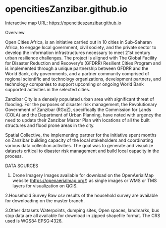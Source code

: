 # opencitiesZanzibar.github.io

Interactive map URL: https://opencitieszanzibar.github.io

Overview

Open Cities Africa, is an initiative carried out in 10 cities in Sub-Saharan Africa, to engage local government, civil society, and the private sector to develop the information infrastructures necessary to meet 21st century urban resilience challenges. The project is aligned with The Global Facility for Disaster Reduction and Recovery’s (GFDRR) Resilient Cities Program and is implemented through a unique partnership between GFDRR and the World Bank, city governments, and a partner community comprised of regional scientific and technology organizations, development partners, and technology companies to support upcoming or ongoing World Bank supported activities in the selected cities.

Zanzibar City is a densely populated urban area with significant threat of flooding. For the purposes of disaster risk management, the Revolutionary Government of Zanzibar (RGoZ), specifically the Commission for Lands (COLA) and the Department of Urban Planning, have noted with urgency the need to update their Zanzibar Master Plan with locations of all the built structures and flood prone areas in the city.

Spatial Collective, the implementing partner for the initiative spent months on Zanzibar building capacity of the local stakeholders and coordinating various data collection activities. The goal was to generate and visualize datasets critical to disaster risk management and build local capacity in the process.

DATA SOURCES
1. Drone Imagery
Images available for download on the OpenAerialMap website (https://openaerialmap.org/) as single images or WMS or TMS layers for visualization on QGIS.

2.Household Survey
Raw csv results of the household survey are available for downloading on the master branch.

3.Other datasets
Waterpoints, dumping sites, Open spaces, landmarks, bus stop data are all available for download in zipped shapefile format. The CRS used is WGS84 EPSG:4326.
